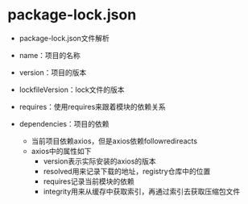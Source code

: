 # package-lock.json

* package-lock.json文件解析

* name：项目的名称

* version：项目的版本

* lockfileVersion：lock文件的版本

* requires：使用requires来跟着模块的依赖关系

* dependencies：项目的依赖
  * 当前项目依赖axios，但是axios依赖followredireacts
  * axios中的属性如下
    * version表示实际安装的axios的版本
    * resolved用来记录下载的地址，registry仓库中的位置
    * requires记录当前模块的依赖
    * integrity用来从缓存中获取索引，再通过索引去获取压缩包文件
